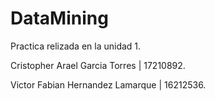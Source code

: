 # DataMining
Practica relizada en la unidad 1.

Cristopher Arael Garcia Torres | 17210892.

Victor Fabian Hernandez Lamarque | 16212536.
